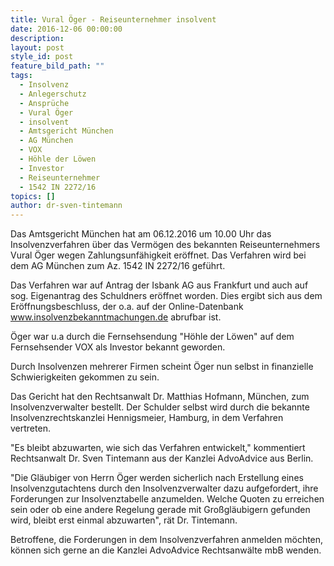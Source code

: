 ```yaml
---
title: Vural Öger - Reiseunternehmer insolvent
date: 2016-12-06 00:00:00
description:
layout: post
style_id: post
feature_bild_path: ""
tags:
  - Insolvenz
  - Anlegerschutz
  - Ansprüche
  - Vural Öger
  - insolvent
  - Amtsgericht München
  - AG München
  - VOX
  - Höhle der Löwen
  - Investor
  - Reiseunternehmer
  - 1542 IN 2272/16
topics: []
author: dr-sven-tintemann
---
```



Das Amtsgericht München hat am 06.12.2016 um 10.00 Uhr das Insolvenzverfahren über das Vermögen des bekannten Reiseunternehmers Vural Öger wegen Zahlungsunfähigkeit eröffnet. Das Verfahren wird bei dem AG München zum Az. 1542 IN 2272/16 geführt.

Das Verfahren war auf Antrag der Isbank AG aus Frankfurt und auch auf sog. Eigenantrag des Schuldners eröffnet worden. Dies ergibt sich aus dem Eröffnungsbeschluss, der o.a. auf der Online-Datenbank www.insolvenzbekanntmachungen.de abrufbar ist.

Öger war u.a durch die Fernsehsendung "Höhle der Löwen" auf dem Fernsehsender VOX als Investor bekannt geworden.

Durch Insolvenzen mehrerer Firmen scheint Öger nun selbst in finanzielle Schwierigkeiten gekommen zu sein.

Das Gericht hat den Rechtsanwalt Dr. Matthias Hofmann, München, zum Insolvenzverwalter bestellt. Der Schulder selbst wird durch die bekannte Insolvenzrechtskanzlei Hennigsmeier, Hamburg, in dem Verfahren vertreten.

"Es bleibt abzuwarten, wie sich das Verfahren entwickelt," kommentiert Rechtsanwalt Dr. Sven Tintemann aus der Kanzlei AdvoAdvice aus Berlin.

"Die Gläubiger von Herrn Öger werden sicherlich nach Erstellung eines Insolvenzgutachtens durch den Insolvenzverwalter dazu aufgefordert, ihre Forderungen zur Insolvenztabelle anzumelden. Welche Quoten zu erreichen sein oder ob eine andere Regelung gerade mit Großgläubigern gefunden wird, bleibt erst einmal abzuwarten", rät Dr. Tintemann.

Betroffene, die Forderungen in dem Insolvenzverfahren anmelden möchten, können sich gerne an die Kanzlei AdvoAdvice Rechtsanwälte mbB wenden.